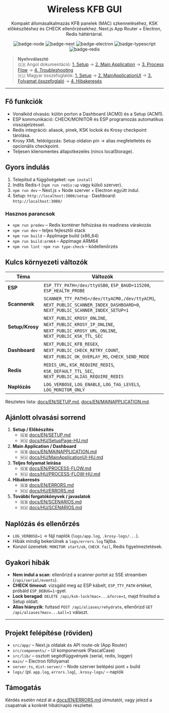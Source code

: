 <div align="center">

# Wireless KFB GUI

Kompakt állomásalkalmazás KFB panelek (MAC) szkenneléséhez, KSK előkészítéshez és CHECK ellenőrzésekhez. Next.js App Router + Electron, Redis háttértárral.

![badge-node](https://img.shields.io/badge/Node-20+-339933?logo=node.js&logoColor=white)
![badge-next](https://img.shields.io/badge/Next.js-15-black?logo=next.js)
![badge-electron](https://img.shields.io/badge/Electron-37-47848F?logo=electron&logoColor=white)
![badge-typescript](https://img.shields.io/badge/TypeScript-5-blue?logo=typescript)
![badge-redis](https://img.shields.io/badge/Redis-required-red?logo=redis&logoColor=white)

</div>

> **Nyelvválasztó**  
> 🇬🇧 Angol dokumentáció: [1. Setup](https://github.com/projects-kssk/Wireless_KFB_Project/blob/main/docs/EN/SETUP.md) → [2. Main Application](https://github.com/projects-kssk/Wireless_KFB_Project/blob/main/docs/EN/MAINAPPLICATION.md) → [3. Process Flow](https://github.com/projects-kssk/Wireless_KFB_Project/blob/main/docs/EN/PROCESS-FLOW.md) → [4. Troubleshooting](https://github.com/projects-kssk/Wireless_KFB_Project/blob/main/docs/EN/ERRORS.md)  
> 🇭🇺 Magyar összefoglalók: [1. Setup](https://github.com/projects-kssk/Wireless_KFB_Project/blob/main/docs/HU/SetupPage-HU.md) → [2. MainApplicationUI](https://github.com/projects-kssk/Wireless_KFB_Project/blob/main/docs/HU/MainApplicationUI-HU.md) → [3. Folyamat összefoglaló](https://github.com/projects-kssk/Wireless_KFB_Project/blob/main/docs/HU/PROCESS-FLOW-HU.md) → [4. Hibakeresés](https://github.com/projects-kssk/Wireless_KFB_Project/blob/main/docs/HU/ERRORS.md)

---

## Fő funkciók
- Vonalkód olvasás: külön porton a Dashboard (ACM0) és a Setup (ACM1).
- ESP kommunikáció: CHECK/MONITOR és ESP programozás automatikus visszajelzéssel.
- Redis integráció: aliasok, pinek, KSK lockok és Krosy checkpoint tárolása.
- Krosy XML feldolgozás: Setup oldalon pin → alias megfeleltetés és opcionális checkpoint.
- Teljesen kliensmentes állapotkezelés (nincs localStorage).

## Gyors indulás
1. Telepítsd a függőségeket: `npm install`
2. Indíts Redis-t (`npm run redis:up` vagy külső szerver).
3. `npm run dev` – Next.js + Node szerver + Electron együtt indul.
4. Setup: `http://localhost:3000/setup` · Dashboard: `http://localhost:3000/`

### Hasznos parancsok
- `npm run predev` – Redis konténer felhúzása és readiness várakozás
- `npm run dev` – teljes fejlesztői stack
- `npm run build` – AppImage build (x86_64)
- `npm run build:arm64` – AppImage ARM64
- `npm run lint` · `npm run type-check` – kódellenőrzés

## Kulcs környezeti változók

| Téma | Változók |
|------|----------|
| **ESP** | `ESP_TTY_PATH=/dev/ttyUSB0`, `ESP_BAUD=115200`, `ESP_HEALTH_PROBE` |
| **Scannerek** | `SCANNER_TTY_PATHS=/dev/ttyACM0,/dev/ttyACM1`, `NEXT_PUBLIC_SCANNER_INDEX_DASHBOARD=0`, `NEXT_PUBLIC_SCANNER_INDEX_SETUP=1` |
| **Setup/Krosy** | `NEXT_PUBLIC_KROSY_ONLINE`, `NEXT_PUBLIC_KROSY_IP_ONLINE`, `NEXT_PUBLIC_KROSY_URL_ONLINE`, `NEXT_PUBLIC_KSK_TTL_SEC` |
| **Dashboard** | `NEXT_PUBLIC_KFB_REGEX`, `NEXT_PUBLIC_CHECK_RETRY_COUNT`, `NEXT_PUBLIC_OK_OVERLAY_MS`, `CHECK_SEND_MODE` |
| **Redis** | `REDIS_URL`, `KSK_REQUIRE_REDIS`, `KSK_DEFAULT_TTL_SEC`, `NEXT_PUBLIC_ALIAS_REQUIRE_REDIS` |
| **Naplózás** | `LOG_VERBOSE`, `LOG_ENABLE`, `LOG_TAG_LEVELS`, `LOG_MONITOR_ONLY` |

Részletes lista: [docs/EN/SETUP.md](https://github.com/projects-kssk/Wireless_KFB_Project/blob/main/docs/EN/SETUP.md), [docs/EN/MAINAPPLICATION.md](https://github.com/projects-kssk/Wireless_KFB_Project/blob/main/docs/EN/MAINAPPLICATION.md).

## Ajánlott olvasási sorrend

1. **Setup / Előkészítés**  
   - 🇬🇧 [docs/EN/SETUP.md](https://github.com/projects-kssk/Wireless_KFB_Project/blob/main/docs/EN/SETUP.md)  
   - 🇭🇺 [docs/HU/SetupPage-HU.md](https://github.com/projects-kssk/Wireless_KFB_Project/blob/main/docs/HU/SetupPage-HU.md)
2. **Main Application / Dashboard**  
   - 🇬🇧 [docs/EN/MAINAPPLICATION.md](https://github.com/projects-kssk/Wireless_KFB_Project/blob/main/docs/EN/MAINAPPLICATION.md)  
   - 🇭🇺 [docs/HU/MainApplicationUI-HU.md](https://github.com/projects-kssk/Wireless_KFB_Project/blob/main/docs/HU/MainApplicationUI-HU.md)
3. **Teljes folyamat leírása**  
   - 🇬🇧 [docs/EN/PROCESS-FLOW.md](https://github.com/projects-kssk/Wireless_KFB_Project/blob/main/docs/EN/PROCESS-FLOW.md)  
   - 🇭🇺 [docs/HU/PROCESS-FLOW-HU.md](https://github.com/projects-kssk/Wireless_KFB_Project/blob/main/docs/HU/PROCESS-FLOW-HU.md)
4. **Hibakeresés**  
   - 🇬🇧 [docs/EN/ERRORS.md](https://github.com/projects-kssk/Wireless_KFB_Project/blob/main/docs/EN/ERRORS.md)  
   - 🇭🇺 [docs/HU/ERRORS.md](https://github.com/projects-kssk/Wireless_KFB_Project/blob/main/docs/HU/ERRORS.md)
5. **További forgatókönyvek / javaslatok**  
   - 🇬🇧 [docs/EN/SCENARIOS.md](https://github.com/projects-kssk/Wireless_KFB_Project/blob/main/docs/EN/SCENARIOS.md)  
   - 🇭🇺 [docs/HU/SCENARIOS.md](https://github.com/projects-kssk/Wireless_KFB_Project/blob/main/docs/HU/SCENARIOS.md)

## Naplózás és ellenőrzés
- `LOG_VERBOSE=1` → fájl naplók (`logs/app.log`, `.krosy-logs/...`).
- Hibák mindig bekerülnek a `logs/errors.log` fájlba.
- Konzol üzenetek: `MONITOR start/ok`, `CHECK fail`, Redis figyelmeztetések.

## Gyakori hibák
- **Nem indul a scan**: ellenőrizd a scanner portot az SSE streamben (`/api/serial/events`).
- **CHECK timeout**: vizsgáld meg az ESP kábelt, `ESP_TTY_PATH` értéket, próbáld `ESP_DEBUG=1`-gyel.
- **Lock beragad**: `DELETE /api/ksk-lock?mac=...&force=1`, majd frissítsd a Setup oldalt.
- **Alias hiányzik**: futtasd `POST /api/aliases/rehydrate`, ellenőrizd `GET /api/aliases?mac=...&all=1` választ.

---

## Projekt felépítése (röviden)
- `src/app/` – Next.js oldalak és API route-ok (App Router)
- `src/components/` – UI komponensek (PascalCase)
- `src/lib/` – osztott segédfüggvények (serial, redis, logger)
- `main/` – Electron főfolyamat
- `server.ts`, `dist-server/` – Node szerver belépési pont + build
- `logs/` (pl. `app.log`, `errors.log`), `.krosy-logs/` – naplók

## Támogatás
Kérdés esetén nézd át a [docs/EN/ERRORS.md](https://github.com/projects-kssk/Wireless_KFB_Project/blob/main/docs/EN/ERRORS.md) útmutatót, vagy jelezd a csapatnak a konkrét hibát/napló részlettel.
